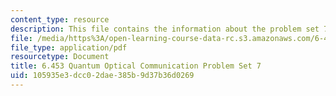 ```yaml
---
content_type: resource
description: This file contains the information about the problem set 7.
file: /media/https%3A/open-learning-course-data-rc.s3.amazonaws.com/6-453-quantum-optical-communication-fall-2016/105935e3dcc02dae385b9d37b36d0269_MIT6_453F16_ps7.pdf
file_type: application/pdf
resourcetype: Document
title: 6.453 Quantum Optical Communication Problem Set 7
uid: 105935e3-dcc0-2dae-385b-9d37b36d0269
---
```

